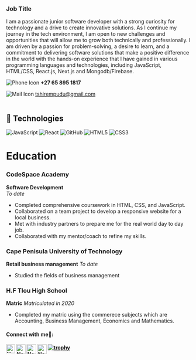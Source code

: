 <table>
<tr>

### Job Title
I am a passionate junior software developer with a strong curiosity for technology and a drive to create innovative solutions. As I continue my journey in the tech environment, I am open to new challenges and opportunities that will allow me to grow both technically and professionally. I am driven by a passion for problem-solving, a desire to learn, and a commitment to delivering software solutions that make a positive difference in the world with the hands-on experience that I have gained in various programming languages and technologies, including JavaScript, HTML/CSS, React.js, Next.js and Mongodb/Firebase.

![Phone Icon](https://img.icons8.com/ios-filled/20/000000/phone.png)   **+27 65 895 1817**

![Mail Icon](https://img.icons8.com/ios-glyphs/20/000000/new-post.png)   [tshirempudu@gmail.com](mailto:example@example.com)


</td>
</tr>
</table>

## 👾 Technologies

![JavaScript](https://img.shields.io/badge/-JavaScript-black?style=flat-circle&logo=javascript)
![React](https://img.shields.io/badge/-React-black?style=flat-circle&logo=react)
![GitHub](https://img.shields.io/badge/-GitHub-181717?style=flat-circle&logo=github)
![HTML5](https://img.shields.io/badge/-HTML5-black?style=flat-circle&logo=html5&logoColor=white)
![CSS3](https://img.shields.io/badge/-CSS3-black?style=flat-circle&logo=css3)

# Education

### CodeSpace Academy
**Software Development**  
*To date*  
- Completed comprehensive coursework in HTML, CSS, and JavaScript.
- Collaborated on a team project to develop a responsive website for a local business.
- Met with industry partners to prepare me for the real world day to day job.
- Collaborated with my mentor/coach to refine my skills.

### Cape Penisula University of Technology
**Retail business management**
*To date*
- Studied the fields of business management

### H.F Tlou High School
**Matric**
*Matriculated in 2020*
- Completed my matric using the commerece subjects which are Accounting, Business Management, Economics and Mathematics.


<h4> Connect with me🤝: <h4>
  </hr>
  <a href="https://www.linkedin.com/in/tshireletso-mpudu-80916226a/">
   <img align="left" alt=" Name Surname  | Linkedin" width="24px" src="https://www.vectorlogo.zone/logos/linkedin/linkedin-icon.svg" />
  </a>
  <a href="tshiremepudu@gmail.com">
    <img align="left" alt="Name Surname  | Gmail" width="26px" src="https://www.vectorlogo.zone/logos/gmail/gmail-icon.svg" />
  </a>
  <a href="https://twitter.com/tshirempudu?t=Dx7VwxpMmoUAK8nbeg7SEg&s=09">
    <img align="left" alt="Name Surname | Twitter" width="26px" src="https://www.vectorlogo.zone/logos/twitter/twitter-official.svg" />
  </a>

[![trophy](https://github-profile-trophy.vercel.app/?username=Tshireletso46)](https://github.com/Tshireletso46/github-profile-trophy)
   <a href="https://github.com/Tshireletso46">
    <img align="left" alt= "Name Surname | Github" width="26px" src="https://www.vectorlogo.zone/logos/github/github-tile.svg" />
  </a>
  <br>
  


